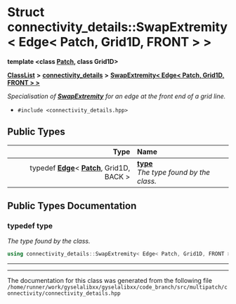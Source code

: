 

# Struct connectivity\_details::SwapExtremity&lt; Edge&lt; Patch, Grid1D, FRONT &gt; &gt;

**template &lt;class [**Patch**](structPatch.md), class Grid1D&gt;**



[**ClassList**](annotated.md) **>** [**connectivity\_details**](namespaceconnectivity__details.md) **>** [**SwapExtremity&lt; Edge&lt; Patch, Grid1D, FRONT &gt; &gt;**](structconnectivity__details_1_1SwapExtremity_3_01Edge_3_01Patch_00_01Grid1D_00_01FRONT_01_4_01_4.md)



_Specialisation of_ [_**SwapExtremity**_](structconnectivity__details_1_1SwapExtremity.md) _for an edge at the front end of a grid line._

* `#include <connectivity_details.hpp>`

















## Public Types

| Type | Name |
| ---: | :--- |
| typedef [**Edge**](structEdge.md)&lt; [**Patch**](structPatch.md), Grid1D, BACK &gt; | [**type**](#typedef-type)  <br>_The type found by the class._  |
















































## Public Types Documentation




### typedef type 

_The type found by the class._ 
```C++
using connectivity_details::SwapExtremity< Edge< Patch, Grid1D, FRONT > >::type =  Edge<Patch, Grid1D, BACK>;
```




<hr>

------------------------------
The documentation for this class was generated from the following file `/home/runner/work/gyselalibxx/gyselalibxx/code_branch/src/multipatch/connectivity/connectivity_details.hpp`

